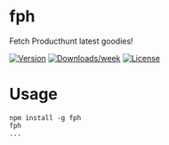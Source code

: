 fph
===

Fetch Producthunt latest goodies!

[![Version](https://img.shields.io/npm/v/fph.svg)](https://npmjs.org/package/fph)
[![Downloads/week](https://img.shields.io/npm/dw/fph.svg)](https://npmjs.org/package/fph)
[![License](https://img.shields.io/npm/l/fph.svg)](https://github.com/rafalolszewski94/fph/blob/master/package.json)

# Usage
```sh-session
npm install -g fph
fph
...
```
